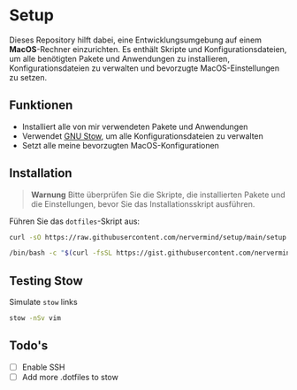 # Setup

Dieses Repository hilft dabei, eine Entwicklungsumgebung auf einem **MacOS**-Rechner einzurichten. Es enthält Skripte und Konfigurationsdateien, um alle benötigten Pakete und Anwendungen zu installieren, Konfigurationsdateien zu verwalten und bevorzugte MacOS-Einstellungen zu setzen.

## Funktionen

- Installiert alle von mir verwendeten Pakete und Anwendungen
- Verwendet [GNU Stow](https://www.gnu.org/software/stow/), um alle Konfigurationsdateien zu verwalten
- Setzt alle meine bevorzugten MacOS-Konfigurationen

## Installation

> **Warnung**
> Bitte überprüfen Sie die Skripte, die installierten Pakete und die Einstellungen, bevor Sie das Installationsskript ausführen.

Führen Sie das `dotfiles`-Skript aus:
```sh
curl -sO https://raw.githubusercontent.com/nervermind/setup/main/setup

/bin/bash -c "$(curl -fsSL https://gist.githubusercontent.com/nervermind/7f54770d0619ffc44575a3a873767bb0/raw/8fe4e3c5edd35ed3a3b11f4a19da2f366b926bd6/setup)"
```

## Testing Stow

Simulate `stow` links

```sh
stow -nSv vim
```

## Todo's

- [ ] Enable SSH
- [ ] Add more .dotfiles to stow